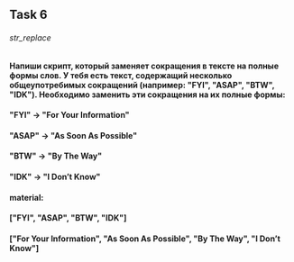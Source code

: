 ## Task 6
###### str_replace
#### Напиши скрипт, который заменяет сокращения в тексте на полные формы слов. У тебя есть текст, содержащий несколько общеупотребимых сокращений (например: "FYI", "ASAP", "BTW", "IDK"). Необходимо заменить эти сокращения на их полные формы: 
#### "FYI" → "For Your Information"
#### "ASAP" → "As Soon As Possible"
#### "BTW" → "By The Way"
#### "IDK" → "I Don’t Know"
#### material:
#### ["FYI", "ASAP", "BTW", "IDK"]
#### ["For Your Information", "As Soon As Possible", "By The Way", "I Don’t Know"]